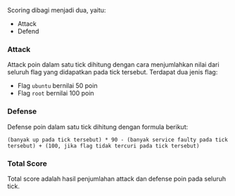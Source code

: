 Scoring dibagi menjadi dua, yaitu:
- Attack
- Defend

### Attack
Attack poin dalam satu tick dihitung dengan cara menjumlahkan nilai dari seluruh flag yang didapatkan pada tick tersebut. Terdapat dua jenis flag:
- Flag `ubuntu` bernilai 50 poin
- Flag `root` bernilai 100 poin

### Defense
Defense poin dalam satu tick dihitung dengan formula berikut:
```
(banyak up pada tick tersebut) * 90 - (banyak service faulty pada tick tersebut) + (100, jika flag tidak tercuri pada tick tersebut)
```

### Total Score
Total score adalah hasil penjumlahan attack dan defense poin pada seluruh tick.

